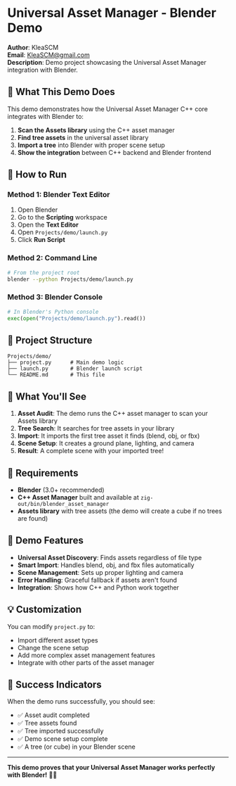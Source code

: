 # Universal Asset Manager - Blender Demo

**Author**: KleaSCM  
**Email**: KleaSCM@gmail.com  
**Description**: Demo project showcasing the Universal Asset Manager integration with Blender.

## 🎨 What This Demo Does

This demo demonstrates how the Universal Asset Manager C++ core integrates with Blender to:

1. **Scan the Assets library** using the C++ asset manager
2. **Find tree assets** in the universal asset library
3. **Import a tree** into Blender with proper scene setup
4. **Show the integration** between C++ backend and Blender frontend

## 🚀 How to Run

### Method 1: Blender Text Editor
1. Open Blender
2. Go to the **Scripting** workspace
3. Open the **Text Editor**
4. Open `Projects/demo/launch.py`
5. Click **Run Script**

### Method 2: Command Line
```bash
# From the project root
blender --python Projects/demo/launch.py
```

### Method 3: Blender Console
```python
# In Blender's Python console
exec(open("Projects/demo/launch.py").read())
```

## 📁 Project Structure

```
Projects/demo/
├── project.py      # Main demo logic
├── launch.py       # Blender launch script
└── README.md       # This file
```

## 🌳 What You'll See

1. **Asset Audit**: The demo runs the C++ asset manager to scan your Assets library
2. **Tree Search**: It searches for tree assets in your library
3. **Import**: It imports the first tree asset it finds (blend, obj, or fbx)
4. **Scene Setup**: It creates a ground plane, lighting, and camera
5. **Result**: A complete scene with your imported tree!

## 🔧 Requirements

- **Blender** (3.0+ recommended)
- **C++ Asset Manager** built and available at `zig-out/bin/blender_asset_manager`
- **Assets library** with tree assets (the demo will create a cube if no trees are found)

## 🎯 Demo Features

- **Universal Asset Discovery**: Finds assets regardless of file type
- **Smart Import**: Handles blend, obj, and fbx files automatically
- **Scene Management**: Sets up proper lighting and camera
- **Error Handling**: Graceful fallback if assets aren't found
- **Integration**: Shows how C++ and Python work together

## 💡 Customization

You can modify `project.py` to:
- Import different asset types
- Change the scene setup
- Add more complex asset management features
- Integrate with other parts of the asset manager

## 🎉 Success Indicators

When the demo runs successfully, you should see:
- ✅ Asset audit completed
- ✅ Tree assets found
- ✅ Tree imported successfully
- ✅ Demo scene setup complete
- ✅ A tree (or cube) in your Blender scene

---

**This demo proves that your Universal Asset Manager works perfectly with Blender!** 🌸✨ 